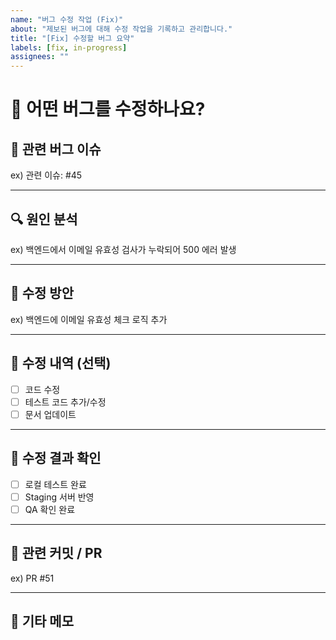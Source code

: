 ```yaml
---
name: "버그 수정 작업 (Fix)"
about: "제보된 버그에 대해 수정 작업을 기록하고 관리합니다."
title: "[Fix] 수정할 버그 요약"
labels: [fix, in-progress]
assignees: ""
---
```


# 🐛 어떤 버그를 수정하나요?
<!-- 어떤 버그를 수정하는지 간단히 요약 (ex: 로그인 시 500 에러 수정) -->

## 🔗 관련 버그 이슈
<!-- 수정 대상이 되는 bug 이슈 번호를 연결 -->
ex) 관련 이슈: #45

---

## 🔍 원인 분석
<!-- 버그의 원인이 무엇인지 구체적으로 작성 -->
ex) 백엔드에서 이메일 유효성 검사가 누락되어 500 에러 발생

---

## 🔨 수정 방안
<!-- 어떤 방식으로 해결할 예정인지 계획 작성 -->
ex) 백엔드에 이메일 유효성 체크 로직 추가

---

## 🔧 수정 내역 (선택)
- [ ] 코드 수정
- [ ] 테스트 코드 추가/수정
- [ ] 문서 업데이트

---

## 🧪 수정 결과 확인
<!-- 수정 후 어떻게 확인했는지 작성 -->
- [ ] 로컬 테스트 완료
- [ ] Staging 서버 반영
- [ ] QA 확인 완료

---

## 🔗 관련 커밋 / PR
<!-- 실제 수정이 반영된 커밋, PR 등을 연결 -->
ex) PR #51

---

## 💬 기타 메모
<!-- 논의사항, 주의사항, 관련 참고자료 등 -->

